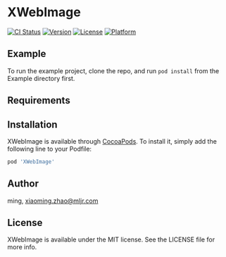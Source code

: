# XWebImage

[![CI Status](http://img.shields.io/travis/ming/XWebImage.svg?style=flat)](https://travis-ci.org/ming/XWebImage)
[![Version](https://img.shields.io/cocoapods/v/XWebImage.svg?style=flat)](http://cocoapods.org/pods/XWebImage)
[![License](https://img.shields.io/cocoapods/l/XWebImage.svg?style=flat)](http://cocoapods.org/pods/XWebImage)
[![Platform](https://img.shields.io/cocoapods/p/XWebImage.svg?style=flat)](http://cocoapods.org/pods/XWebImage)

## Example

To run the example project, clone the repo, and run `pod install` from the Example directory first.

## Requirements

## Installation

XWebImage is available through [CocoaPods](http://cocoapods.org). To install
it, simply add the following line to your Podfile:

```ruby
pod 'XWebImage'
```

## Author

ming, xiaoming.zhao@mljr.com

## License

XWebImage is available under the MIT license. See the LICENSE file for more info.
